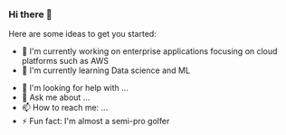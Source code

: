 ### Hi there 👋

<!--
**evansa/evansa** is a ✨ _special_ ✨ repository because its `README.md` (this file) appears on your GitHub profile.
-->

Here are some ideas to get you started:

- 🔭 I'm currently working on enterprise applications focusing on cloud platforms such as AWS
- 🌱 I'm currently learning Data science and ML
<!-- 👯 I'm looking to collaborate on ...-->
- 🤔 I'm looking for help with ...
- 💬 Ask me about ...
- 📫 How to reach me: ...
- ⚡ Fun fact: I'm almost a semi-pro golfer

